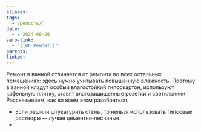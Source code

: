 ```yaml
---
aliases: 
tags:
  - зрелость/🌱
date:
  - - 2024-08-28
zero-link:
  - "[[00 Ремонт]]"
parents: 
linked:
---
```

Ремонт в ванной отличается от ремонта во всех остальных помещениях: здесь нужно учитывать повышенную влажность. Поэтому в ванной кладут особый влагостойкий гипсокартон, используют кафельную плитку, ставят влагозащищенные розетки и светильники. Рассказываем, как во всем этом разобраться.

- Если решили штукатурить стены, то нельзя использовать гипсовые растворы — лучше цементно‑песчаные.
- 